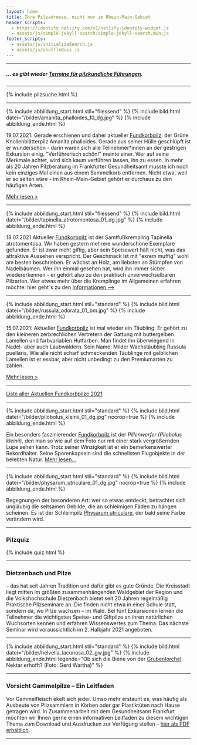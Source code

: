 ```yaml
---
layout: home
title: Ihre Pilzadresse, nicht nur im Rhein-Main-Gebiet
header_scripts:
  - https://identity.netlify.com/v1/netlify-identity-widget.js
  - assets/js/simple-jekyll-search/simple-jekyll-search.min.js
footer_scripts:
  - assets/js/initializeSearch.js
  - assets/js/shuffleQuiz.js
---
```

- - -

##### ... es gibt wieder [Termine für pilzkundliche Führungen](/termine).

- - -

{% include pilzsuche.html %}

- - -

{% include abbildung_start.html stil="fliessend" %}
{% include bild.html datei="/bilder/amanita_phalloides_10_dg.jpg" %}
{% include abbildung_ende.html %}

19.07.2021: Gerade erschienen und daher aktueller [Fundkorbpilz](AA "Glossar-"): der Grüne Knollenblätterpilz Amanita phalloides. Gerade aus seiner Hülle geschlüpft ist er wunderschön - darin waren sich alle Teilnehmer*innen an der gestrigen Exkursion einig. "Verführerisch schön!" meinte einer. Wer auf seine Merkmale achtet, wird sich kaum verführen lassen, ihn zu essen. In mehr als 20 Jahren Pilzberatung im Frankfurter Gesundheitsamt musste ich noch kein einziges Mal einen aus einem Sammelkorb entfernen. Nicht etwa, weil er so selten wäre - im Rhein-Main-Gebiet gehört er durchaus zu den häufigen Arten.

[Mehr lesen >](/pilze/amanita-phalloides-grüner-knollenblätterpilz) 

<div style="clear:  both"></div>

- - -

{% include abbildung_start.html stil="fliessend" %}
{% include bild.html datei="/bilder/tapinella_atrotomentosa_01_dg.jpg" %}
{% include abbildung_ende.html %}

18.07.2021 Aktueller [Fundkorbpilz](AA "Glossar-") ist der Samtfußkrempling Tapinella atrotomentosa. Wir haben gestern mehrere wunderschöne Exemplare gefunden. Er ist zwar nicht giftig, aber sein Speisewert hält nicht, was das attraktive Aussehen verspricht. Der Geschmack ist mit "exrem muffig" wohl am besten beschrieben. Er wächst an Holz, am liebsten an Stümpfen von Nadelbäumen. Wer ihn einmal gesehen hat, wird ihn immer sicher wiedererkennen - er gehört also zu den praktisch unverwechselbaren Pilzarten. Wer etwas mehr über die Kremplinge im Allgemeinen erfahren möchte: hier geht´s zu den [Informationen -->](/verwandt/kremplinge) 

<div style="clear:  both"></div>

- - -

{% include abbildung_start.html stil="standard" %}
{% include bild.html datei="/bilder/russula_odorata_01_bm.jpg" %}
{% include abbildung_ende.html %}

15.07.2021: Aktueller [Fundkorbpilz](AA "Glossar-") ist mal wieder ein Täubling. Er gehört zu den kleineren zerbrechlichen Vertretern der Gattung mit buttergelben Lamellen und farbvariablen Hutfarben.  Man findet ihn überwiegend in Nadel- aber auch Laubwäldern. Sein Name: Milder Wachstäubling Russula puellaris. Wie alle nicht scharf schmeckenden Täublinge mit gelblichen Lamellen ist er essbar, aber nicht unbedingt zu den Premiumarten zu zählen.

[Mehr lesen >](/pilze/russula-odorata-duftender-zwergtäubling)

- - -

[Liste aller Aktuellen Fundkorbpilze 2021](/artikel/liste-aller-aktuellen-fundkorbpilze-2021.html)

- - -

{% include abbildung_start.html stil="standard" %}
{% include bild.html datei="/bilder/pilobolus_kleinii_01_dg.jpg" nocrop=true %}
{% include abbildung_ende.html %}

Ein besonders faszinierender [Fundkorbpilz](AA "Glossar-") ist der *Pillenwerfer (Pilobolus kleinii)*, den man so wie auf dem Foto nur mit einer stark vergrößernden Lupe sehen kann. Trotz seiner Winzigkeit ist er ein bemerkenswerter Rekordhalter. Seine Sporenkapseln sind die schnellsten Flugobjekte in der belebten Natur. [Mehr lesen...](/pilze/pilobolus-kleinii-pillenwerfer)

- - -

{% include abbildung_start.html stil="standard" %}
{% include bild.html datei="/bilder/physarum_utriculare_01_dg.jpg" nocrop=true %}
{% include abbildung_ende.html %}

Begegnungen der besonderen Art: wer so etwas entdeckt, betrachtet sich ungläubig die seltsamen Gebilde, die an schleimigen Fäden zu hängen scheinen. Es ist der Schleimpilz [Physarum utriculare](/pilze/physarum-utriculare-fadenfruchtschleimpilz), der bald seine Farbe verändern wird.

- - -

### Pilzquiz

{% include quiz.html %}

- - -

### Dietzenbach und Pilze

– das hat seit Jahren Tradition und dafür gibt es gute Gründe. Die Kreisstadt liegt mitten im größten zusammenhängenden Waldgebiet der Region und die Volkshochschule Dietzenbach bietet seit 20 Jahren regelmäßig Praktische Pilzseminare an. Die finden nicht etwa in einer Schule statt, sondern da, wo Pilze wachsen – im Wald. Bei fünf Exkursionen lernen die Teilnehmer die wichtigsten Speise- und Giftpilze an ihren natürlichen Wuchsorten kennen und erfahren Wissenswertes zum Thema. Das nächste Seminar wird voraussichtlich im 2. Halbjahr 2021 angeboten.

- - -

{% include abbildung_start.html stil="standard" %}
{% include bild.html datei="/bilder/helvella_lacunosa_02_gw.jpg" %}
{% include abbildung_ende.html legende="Ob sich die Biene von der <a href='/pilze/helvella-lacunosa-grubenlorchel'>Grubenlorchel</a> Nektar erhofft?  (Foto: Gerd Wartha)" %}

- - -

### Vorsicht Gammelpilze – Ein Leitfaden

Vor Gammelfleisch ekelt sich jeder. Umso mehr erstaunt es, was häufig als Ausbeute von Pilzsammlern in Körben oder gar Plastiktüten nach Hause getragen wird. In Zusammenarbeit mit dem Gesundheitsamt Frankfurt möchten wir Ihnen gerne einen informativen Leitfaden zu diesem wichtigen Thema zum Download und Ausdrucken zur Verfügung stellen – [hier als PDF erhältlich](/assets/docs/Fundkorb.de-Gammelpilze.pdf).

- - -